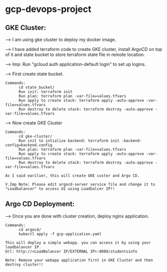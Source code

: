# gcp-devops-project

GKE Cluster:
------------
--> I am using gke cluster to deploy my docker image.

--> I have added terraform code to create GKE cluster, install ArgoCD on top of it and state bucket to store terraform state file in remote location.

--> Imp: Run "gcloud auth application-default login" to set up logins.

--> First create state bucket. 
    
    Commands:
          cd state_bucket/
          Run init: terraform init
          Run plan: terraform plan -var-file=values.tfvars
          Run apply to create stack: terraform apply -auto-approve -var-file=values.tfvars
          Run destroy to delete stack: terraform destroy -auto-approve -var-file=values.tfvars

--> Now create GKE Cluster

    Commands:
          cd gke-cluster/
          Run init to intialize backend: terraform init -backend-config=backend.config
          Run plan: terraform plan -var-file=values.tfvars
          Run apply to create stack: terraform apply -auto-approve -var-file=values.tfvars
          Run destroy to delete stack: terraform destroy -auto-approve -var-file=values.tfvars 

    As I said earilier, this will create GKE custer and Argo CD. 
  
    V.Imp Note: Please edit argocd-server service file and change it to "Loadbalancer" to access UI using Loadbalcer IP!!

Argo CD Deployment:
------------------

--> Once you are done with cluster creation, deploy nginx application.

    Commands:
          cd argocd/
          kubectl apply -f gcp-application.yaml

    This will deploy a simple webapp. you can access it by using your loadbalancer IP.
    Url: http://<LoadBalancer IP/EXTERNAL IP>:8080/studentsinfo

    Note: Remove your webapp application first in GKE Cluster and then destroy cluster!!
